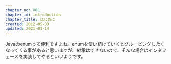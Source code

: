 ```yaml
---
chapter_no: 001
chapter_id: introduction
chapter_title: はじめに
created: 2012-05-03
updated: 2021-01-14
---
```

Javaのenumって便利ですよね。enumを使い続けていくとグルーピングしたくなってくる事があると思いますが、継承はできないので、そんな場合はインタフェースを実装してやるといいようです。